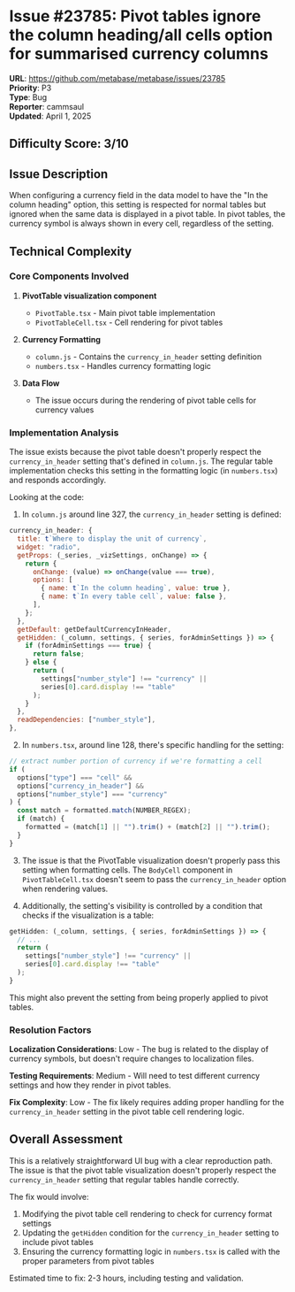 # Issue #23785: Pivot tables ignore the column heading/all cells option for summarised currency columns

**URL**: https://github.com/metabase/metabase/issues/23785  
**Priority**: P3  
**Type**: Bug  
**Reporter**: cammsaul  
**Updated**: April 1, 2025

## Difficulty Score: 3/10

## Issue Description
When configuring a currency field in the data model to have the "In the column heading" option, this setting is respected for normal tables but ignored when the same data is displayed in a pivot table. In pivot tables, the currency symbol is always shown in every cell, regardless of the setting.

## Technical Complexity

### Core Components Involved
1. **PivotTable visualization component**
   - `PivotTable.tsx` - Main pivot table implementation
   - `PivotTableCell.tsx` - Cell rendering for pivot tables
   
2. **Currency Formatting**
   - `column.js` - Contains the `currency_in_header` setting definition
   - `numbers.tsx` - Handles currency formatting logic

3. **Data Flow**
   - The issue occurs during the rendering of pivot table cells for currency values

### Implementation Analysis
The issue exists because the pivot table doesn't properly respect the `currency_in_header` setting that's defined in `column.js`. The regular table implementation checks this setting in the formatting logic (in `numbers.tsx`) and responds accordingly.

Looking at the code:

1. In `column.js` around line 327, the `currency_in_header` setting is defined:
```javascript
currency_in_header: {
  title: t`Where to display the unit of currency`,
  widget: "radio",
  getProps: (_series, _vizSettings, onChange) => {
    return {
      onChange: (value) => onChange(value === true),
      options: [
        { name: t`In the column heading`, value: true },
        { name: t`In every table cell`, value: false },
      ],
    };
  },
  getDefault: getDefaultCurrencyInHeader,
  getHidden: (_column, settings, { series, forAdminSettings }) => {
    if (forAdminSettings === true) {
      return false;
    } else {
      return (
        settings["number_style"] !== "currency" ||
        series[0].card.display !== "table"
      );
    }
  },
  readDependencies: ["number_style"],
},
```

2. In `numbers.tsx`, around line 128, there's specific handling for the setting:
```javascript
// extract number portion of currency if we're formatting a cell
if (
  options["type"] === "cell" &&
  options["currency_in_header"] &&
  options["number_style"] === "currency"
) {
  const match = formatted.match(NUMBER_REGEX);
  if (match) {
    formatted = (match[1] || "").trim() + (match[2] || "").trim();
  }
}
```

3. The issue is that the PivotTable visualization doesn't properly pass this setting when formatting cells. The `BodyCell` component in `PivotTableCell.tsx` doesn't seem to pass the `currency_in_header` option when rendering values.

4. Additionally, the setting's visibility is controlled by a condition that checks if the visualization is a table:
```javascript
getHidden: (_column, settings, { series, forAdminSettings }) => {
  // ...
  return (
    settings["number_style"] !== "currency" ||
    series[0].card.display !== "table"
  );
}
```
This might also prevent the setting from being properly applied to pivot tables.

### Resolution Factors

**Localization Considerations**: Low - The bug is related to the display of currency symbols, but doesn't require changes to localization files.

**Testing Requirements**: Medium - Will need to test different currency settings and how they render in pivot tables.

**Fix Complexity**: Low - The fix likely requires adding proper handling for the `currency_in_header` setting in the pivot table cell rendering logic.

## Overall Assessment
This is a relatively straightforward UI bug with a clear reproduction path. The issue is that the pivot table visualization doesn't properly respect the `currency_in_header` setting that regular tables handle correctly. 

The fix would involve:
1. Modifying the pivot table cell rendering to check for currency format settings 
2. Updating the `getHidden` condition for the `currency_in_header` setting to include pivot tables
3. Ensuring the currency formatting logic in `numbers.tsx` is called with the proper parameters from pivot tables

Estimated time to fix: 2-3 hours, including testing and validation.